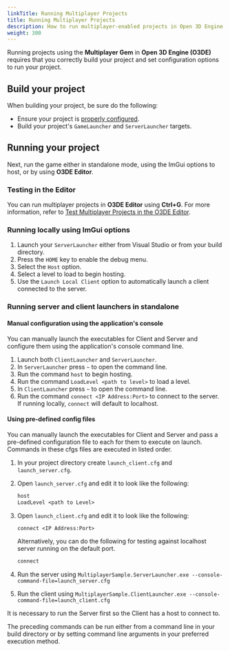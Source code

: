```yaml
---
linkTitle: Running Multiplayer Projects
title: Running Multiplayer Projects
description: How to run multiplayer-enabled projects in Open 3D Engine (O3DE).
weight: 300
---
```


Running projects using the **Multiplayer Gem** in **Open 3D Engine (O3DE)** requires that you correctly build your project and set configuration options to run your project.

## Build your project

When building your project, be sure do the following:

* Ensure your project is [properly configured](./configuration).
* Build your project's `GameLauncher` and `ServerLauncher` targets.

## Running your project

Next, run the game either in standalone mode, using the ImGui options to host, or by using **O3DE Editor**.

### Testing in the Editor

You can run multiplayer projects in **O3DE Editor** using **Ctrl+G**. For more information, refer to [Test Multiplayer Projects in the O3DE Editor](./test-in-editor).

### Running locally using ImGui options

1. Launch your `ServerLauncher` either from Visual Studio or from your build directory.
2. Press the `HOME` key to enable the debug menu.
3. Select the `Host` option.
4. Select a level to load to begin hosting.
5. Use the `Launch Local Client` option to automatically launch a client connected to the server.

### Running server and client launchers in standalone

#### Manual configuration using the application's console

You can manually launch the executables for Client and Server and configure them using the application's console command line.

1. Launch both `ClientLauncher` and `ServerLauncher`.
2. In `ServerLauncher` press `~` to open the command line.
3. Run the command `host` to begin hosting.
4. Run the command `LoadLevel <path to level>` to load a level.
5. In `ClientLauncher` press `~` to open the command line.
6. Run the command `connect <IP Address:Port>` to connect to the server. If running locally, `connect` will default to localhost.

#### Using pre-defined config files

You can manually launch the executables for Client and Server and pass a pre-defined configuration file to each for them to execute on launch. Commands in these cfgs files are executed in listed order.

1. In your project directory create `launch_client.cfg` and `launch_server.cfg`.
2. Open `launch_server.cfg` and edit it to look like the following:

    ```txt
    host
    LoadLevel <path to Level>
    ```

3. Open `launch_client.cfg` and edit it to look like the following:

    ```txt
    connect <IP Address:Port>
    ```

    Alternatively, you can do the following for testing against localhost server running on the default port.

    ```txt
    connect
    ```

4. Run the server using `MultiplayerSample.ServerLauncher.exe --console-command-file=launch_server.cfg`

5. Run the client using `MultiplayerSample.ClientLauncher.exe --console-command-file=launch_client.cfg`

It is necessary to run the Server first so the Client has a host to connect to. 

The preceding commands can be run either from a command line in your build directory or by setting command line arguments in your preferred execution method.
